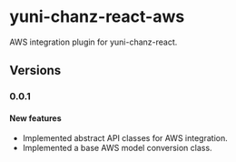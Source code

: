 # yuni-chanz-react-aws
AWS integration plugin for yuni-chanz-react.

## Versions
### 0.0.1
#### New features
- Implemented abstract API classes for AWS integration.
- Implemented a base AWS model conversion class.